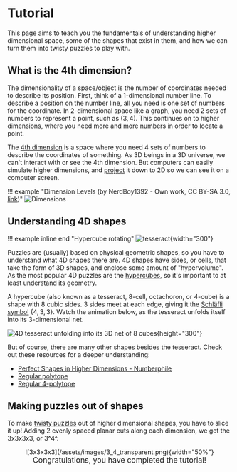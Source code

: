 # Tutorial

This page aims to teach you the fundamentals of understanding higher dimensional space, some of the shapes that exist in them, and how we can turn them into twisty puzzles to play with.

## What is the 4th dimension?

The dimensionality of a space/object is the number of coordinates needed to describe its position. First, think of a 1-dimensional number line. To describe a position on the number line, all you need is one set of numbers for the coordinate. In 2-dimensional space like a graph, you need 2 sets of numbers to represent a point, such as $(3,4)$. This continues on to higher dimensions, where you need more and more numbers in order to locate a point. 

The [4th dimension](https://en.wikipedia.org/wiki/Four-dimensional_space) is a space where you need 4 sets of numbers to describe the coordinates of something. As 3D beings in a 3D universe, we can't interact with or see the 4th dimension. But computers can easily simulate higher dimensions, and [project](https://en.wikipedia.org/wiki/3D_projection) it down to 2D so we can see it on a computer screen.

!!! example "Dimension Levels (by NerdBoy1392 - Own work, CC BY-SA 3.0, [link](https://commons.wikimedia.org/w/index.php?curid=5514315))"
    ![Dimensions](https://upload.wikimedia.org/wikipedia/commons/thumb/4/45/Dimension_levels.svg/1920px-Dimension_levels.svg.png)


## Understanding 4D shapes

!!! example inline end "Hypercube rotating"
    ![tesseract](https://upload.wikimedia.org/wikipedia/commons/d/d7/8-cell.gif){width="300"}

Puzzles are (usually) based on physical geometric shapes, so you have to understand what 4D shapes there are. 4D shapes have sides, or cells, that take the form of 3D shapes, and enclose some amount of "hypervolume". As the most popular 4D puzzles are the [hypercubes](/docs/puzzles/index.md), so it's important to at least understand its geometry.

A hypercube (also known as a tesseract, 8-cell, octachoron, or 4-cube) is a shape with 8 cubic sides. 3 sides meet at each edge, giving it the [Schläfli symbol](https://en.wikipedia.org/wiki/Schl%C3%A4fli_symbol) {$4,3,3$}. Watch the animation below, as the tesseract unfolds itself into its 3-dimensional net.

![4D tesseract unfolding into its 3D net of 8 cubes](https://upload.wikimedia.org/wikipedia/commons/e/ef/Net_of_tesseract.gif){height="300"}

But of course, there are many other shapes besides the tesseract. Check out these resources for a deeper understanding:

- [Perfect Shapes in Higher Dimensions - Numberphile](https://www.youtube.com/embed/2s4TqVAbfz4?list=PLKwXjCUFqOBFC9sjYtijVALmZSJK8Djo1)
- [Regular polytope](https://en.wikipedia.org/wiki/Regular_polytope)
- [Regular 4-polytope](https://en.wikipedia.org/wiki/Regular_4-polytope)

## Making puzzles out of shapes

To make [twisty puzzles](https://en.wikipedia.org/wiki/N-dimensional_sequential_move_puzzle) out of higher dimensional shapes, you have to slice it up! Adding 2 evenly spaced planar cuts along each dimension, we get the 3x3x3x3, or 3^4^.

<center>![3x3x3x3](/assets/images/3_4_transparent.png){width="50%"}</center>

<center><big>Congratulations, you have completed the tutorial!</big></center>
